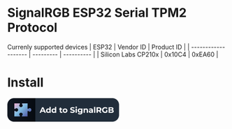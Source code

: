 # SignalRGB ESP32 Serial TPM2 Protocol
Currenly supported devices
| ESP32               | Vendor ID | Product ID |
| ------------------- | --------- | ---------- |
| Silicon Labs CP210x | 0x10C4    | 0xEA60     |

# Install
[![Click here to add this repo to SignalRGB](https://raw.githubusercontent.com/SRGBmods/QMK-Images/main/images/add-to-signalrgb.png)](https://srgbmods.net/s?p=addon/install?url=https://github.com/qiangqiang101/SignalRGB-ESP32-Serial-TPM2-Protocol)